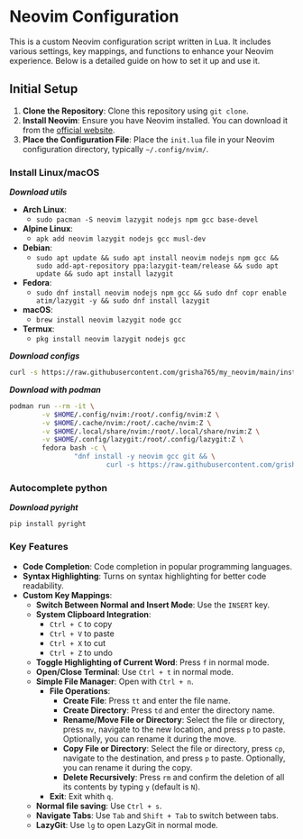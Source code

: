 # Neovim Configuration

This is a custom Neovim configuration script written in Lua. It includes various settings, key mappings, and functions to enhance your Neovim experience. Below is a detailed guide on how to set it up and use it.

## Initial Setup

1. **Clone the Repository**: Clone this repository using `git clone`.
2. **Install Neovim**: Ensure you have Neovim installed. You can download it from the [official website](https://neovim.io/).
3. **Place the Configuration File**: Place the `init.lua` file in your Neovim configuration directory, typically `~/.config/nvim/`.

### Install Linux/macOS

***Download utils***

- **Arch Linux**: 
  - `sudo pacman -S neovim lazygit nodejs npm gcc base-devel`
- **Alpine Linux**:
  - `apk add neovim lazygit nodejs gcc musl-dev`
- **Debian**: 
  - `sudo apt update && sudo apt install neovim nodejs npm gcc && sudo add-apt-repository ppa:lazygit-team/release && sudo apt update && sudo apt install lazygit`
- **Fedora**: 
  - `sudo dnf install neovim nodejs npm gcc && sudo dnf copr enable atim/lazygit -y && sudo dnf install lazygit`
- **macOS**: 
  - `brew install neovim lazygit node gcc`
- **Termux**: 
  - `pkg install neovim lazygit nodejs gcc`

***Download configs***

```bash
curl -s https://raw.githubusercontent.com/grisha765/my_neovim/main/install.sh | bash
```

***Download with podman***

```bash
podman run --rm -it \
        -v $HOME/.config/nvim:/root/.config/nvim:Z \
        -v $HOME/.cache/nvim:/root/.cache/nvim:Z \
        -v $HOME/.local/share/nvim:/root/.local/share/nvim:Z \
        -v $HOME/.config/lazygit:/root/.config/lazygit:Z \
        fedora bash -c \
                "dnf install -y neovim gcc git && \
                        curl -s https://raw.githubusercontent.com/grisha765/my_neovim/main/install.sh | bash"
```

### Autocomplete python

***Download pyright***

```shell
pip install pyright
```

### Key Features

- **Code Completion**: Code completion in popular programming languages.
- **Syntax Highlighting**: Turns on syntax highlighting for better code readability.
- **Custom Key Mappings**:
  - **Switch Between Normal and Insert Mode**: Use the `INSERT` key.
  - **System Clipboard Integration**: 
    - `Ctrl + C` to copy
    - `Ctrl + V` to paste
    - `Ctrl + X` to cut
    - `Ctrl + Z` to undo
  - **Toggle Highlighting of Current Word**: Press `f` in normal mode.
  - **Open/Close Terminal**: Use `Ctrl + t` in normal mode.
  - **Simple File Manager**: Open with `Ctrl + n`.
    - **File Operations**:
      - **Create File**: Press `tt` and enter the file name.
      - **Create Directory**: Press `td` and enter the directory name.
      - **Rename/Move File or Directory**: Select the file or directory, press `mv`, navigate to the new location, and press `p` to paste. Optionally, you can rename it during the move.
      - **Copy File or Directory**: Select the file or directory, press `cp`, navigate to the destination, and press `p` to paste. Optionally, you can rename it during the copy.
      - **Delete Recursively**: Press `rm` and confirm the deletion of all its contents by typing `y` (default is `N`).
    - **Exit**: Exit whith `q`.
  - **Normal file saving**: Use `Ctrl + s`.
  - **Navigate Tabs**: Use `Tab` and `Shift + Tab` to switch between tabs.
  - **LazyGit**: Use `lg` to open LazyGit in normal mode.
